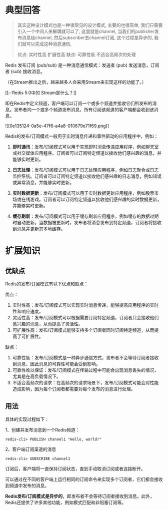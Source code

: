 

# 典型回答

> 其实这种设计模式也是一种很常见的设计模式, 主要的也很简单, 我们只需要引入一个中间人来解耦就可以了, 这里就是channel, 当我们的publisher发布消息给channel, 然后subscriber去channel订阅, 这个过程是异步的, 我们就可以完成这种消息通信, 
> 
> 优点:
> 	实时性高
> 	扩展性高
> 缺点:
>     可靠性低
>     不适合高频次的处理

Redis 发布订阅 (pub/sub) 是一种消息通信模式：发送者 (pub) 发送消息，订阅者 (sub) 接收消息。



（在Stream推出之后，越来越多人会采用Stream来实现这样的功能了。）



[[✅Redis 5.0中的 Stream是什么？]]



即在Redis中定义频道，客户端可以订阅一个或多个频道并接收它们所发布的消息。发布者向一个或多个频道发布消息，所有订阅该频道的客户端都会收到该消息。





![[0e135124-0a5e-47f6-a4a8-010679e71f69.png]]



Redis的发布/订阅模式一般用于实时消息传递和事件驱动的应用程序中，例如：



1. **即时通讯**：发布/订阅模式可以用于实现即时消息传递应用程序，例如聊天室或社交媒体应用程序。订阅者可以订阅特定频道以接收他们感兴趣的消息，并能够实时更新。



2. **日志处理**：发布/订阅模式可以用于日志处理应用程序，例如日志聚合或日志监控系统。订阅者可以订阅特定频道以接收他们感兴趣的日志消息，例如错误或异常消息，并能够实时更新。



3. **实时数据更新**：发布/订阅模式可以用于实时数据更新应用程序，例如股票市场或在线游戏。订阅者可以订阅特定频道以接收他们感兴趣的实时数据更新，并能够实时更新。



4. **缓存刷新**：发布/订阅模式可以用于缓存刷新应用程序，例如缓存的数据过期时自动更新。当数据被更新时，发布者将消息发布到特定频道，订阅者将接收到消息并更新其本地缓存。



# 扩展知识


## 优缺点


Redis的发布/订阅模式有以下优点和缺点：

优点：

1. 实时性高：发布/订阅模式可以实现实时消息传递，能够提高应用程序的实时性和响应速度。
2. 灵活性高：发布/订阅模式可以根据需要订阅特定频道，订阅者只会接收他们感兴趣的消息，从而提高了灵活性。
3. 可扩展性高：发布/订阅模式能够支持多个订阅者同时订阅特定频道，从而提高了可扩展性。



缺点：

1. 可靠性低：发布/订阅模式是一种异步通信方式，发布者不会等待订阅者接收到消息，因此消息的可靠性可能会受到影响。
2. 可靠性难以保证：发布/订阅模式在传输过程中可能会出现消息丢失的情况，尤其是在高负载情况下。
3. 不适合高频次的请求：在高频次的请求场景下，发布/订阅模式可能会对性能造成影响，因为每个订阅者都需要对每个发布的消息进行处理。



## 用法
  
 具体的实现过程如下：



1、创建并发布消息到一个Redis频道：



```plain
redis-cli> PUBLISH channel1 "Hello, world!"
```



2、客户端订阅渠道的消息



```plain
redis-cli> SUBSCRIBE channel1
```



订阅后，客户端将一直保持订阅状态，直到手动取消订阅或者连接断开。



可以通过在不同的客户端上运行相同的订阅命令来实现多个订阅者，它们都会接收到频道中发布的消息。



**Redis发布/订阅模式是异步的**，即发布者不会等待订阅者接收到消息。此外，Redis还提供了许多其他功能，例如模式匹配和非阻塞订阅等。

